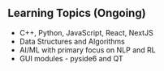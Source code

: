 
## Learning Topics (Ongoing)

- C++, Python, JavaScript, React, NextJS
- Data Structures and Algorithms
- AI/ML with primary focus on NLP and RL
- GUI modules - pyside6 and QT
